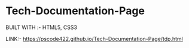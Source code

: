 # Tech-Documentation-Page
BUILT WITH :- HTML5, CSS3

LINK:- https://pscode422.github.io/Tech-Documentation-Page/tdp.html

